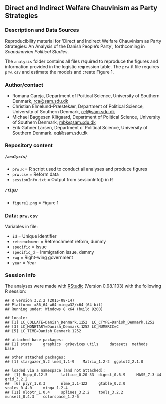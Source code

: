 Direct and Indirect Welfare Chauvinism as Party Strategies
---

### Description and Data Sources
Reproducibility material for 'Direct and Indirect Welfare Chauvinism as Party Strategies: An Analysis of the Danish People’s Party', forthcoming in _Scandinavian Political Studies_. 

The `analysis` folder contains all files required to reproduce the figures and information provided in the logistic regression table. The `prw.R` file requires `prw.csv` and estimate the models and create Figure 1. 

### Author/contact

 - Romana Careja, Department of Political Science, University of Southern Denmark, rca@sam.sdu.dk
 - Christian Elmelund-Præstekær, Department of Political Science, University of Southern Denmark, cel@sam.sdu.dk
 - Michael Baggesen Klitgaard, Department of Political Science, University of Southern Denmark, mbk@sam.sdu.dk
 - Erik Gahner Larsen, Department of Political Science, University of Southern Denmark, egl@sam.sdu.dk

### Repository content

##### `/analysis/`

- `prw.R` = R script used to conduct all analyses and produce figures
- `prw.csv` = Reform data
- `sessionInfo.txt` = Output from sessionInfo() in R

##### `/figs/`

- `figure1.png` = Figure 1

### Data: `prw.csv`

Variables in file:
- `id` = Unique identifier
- `retrenchment` = Retrenchment reform, dummy
- `specific` = Issue
- `specific_d` = Immigration issue, dummy
- `rwg` = Right-wing government
- `year` = Year

### Session info

The analyses were made with [RStudio](http://www.rstudio.com/) (Version 0.98.1103) with the following R session:

```
## R version 3.2.2 (2015-08-14)
## Platform: x86_64-w64-mingw32/x64 (64-bit)
## Running under: Windows 8 x64 (build 9200)

## locale:
## [1] LC_COLLATE=Danish_Denmark.1252  LC_CTYPE=Danish_Denmark.1252   
## [3] LC_MONETARY=Danish_Denmark.1252 LC_NUMERIC=C                   
## [5] LC_TIME=Danish_Denmark.1252    

## attached base packages:
## [1] stats     graphics  grDevices utils     datasets  methods   base     

## other attached packages:
## [1] stargazer_5.2 lme4_1.1-9    Matrix_1.2-2  ggplot2_2.1.0

## loaded via a namespace (and not attached):
##  [1] Rcpp_0.12.5      lattice_0.20-33  digest_0.6.9     MASS_7.3-44      grid_3.2.2      
##  [6] plyr_1.8.3       nlme_3.1-122     gtable_0.2.0     scales_0.4.0     minqa_1.2.4     
## [11] nloptr_1.0.4     splines_3.2.2    tools_3.2.2      munsell_0.4.3    colorspace_1.2-6

```
